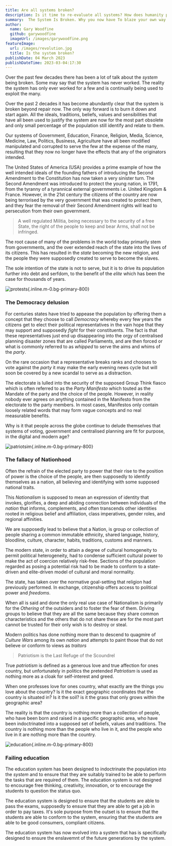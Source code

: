 ```yaml
---
title: Are all systems broken?
description: Is it time to re-evaluate all systems? How does humanity progress and eradicate the mess its created? 
summary:  The System Is Broken. Why you now have To blaze your own way forward
author:
  name: Gary Woodfine
  github: garywoodfine
  imageUrl: /images/garywoodfine.png
featureImage:
  url: /images/revolution.jpg
  title: Is the system broken?
publishDate: 04 March 2023
publishDateTime: 2023-03-04:17:30
---
```


Over the past few decades there has been a lot of talk about the *system* being broken. Some may say that the system 
has never worked.  The reality the system has only ever worked for a few and is continually being used to exploit the 
many.

Over the past 2 decades it has become abundantly clear that the system is broken beyond repair now. The only way forward
is to burn it down and start again. All the ideals, traditions, beliefs, values and sensibilities that have all been used
to justify the system are now for the most part obsolete and only small percentage of the population still identify
and relate to them. 

Our systems of Government, Education, Finance, Religion, Media, Science, Medicine, Law, Politics, Business, Agriculture
have all been modified manipulated and corrupted to serve the few at the expense of the many, resulting that they now
no longer have the effects that any of the originators intended.

The United States of America (USA) provides a prime example of how the well intended ideals of the founding fathers of introducing
the Second Amendment to the Constitution has now taken a very sinister turn. The Second Amendment was introduced to protect
the young nation, in 1791, from the tyranny of a tyrannical external governments i.e. United Kingdom & France. However, in the 21st century
the citizens of the country are now being terrorised by the very government that was created to protect them, and they fear the
removal of their Second Amendment rights will lead to persecution from their own government.

> A well regulated Militia, being necessary to the security of a free State, the right of the people to keep and bear Arms, shall not be infringed.
> 

The root cause of many of the problems in the world today primarily stem from governments, and the over extended reach of 
the state into the lives of its citizens. This has resulted in the *state* becoming the new religion, and the people they 
were supposedly created to serve to become the slaves.

The sole intention of the state is not to serve, but it is to drive its population further into debt and serfdom, to the benefit of
the *elite* which has been the case for thousands of years.  

![protests](/images/protests.jpg){.inline.m-0.bg-primary-800} 

### The Democracy delusion

For centuries states have tried to appease the population by offering them a concept that they choose to call *Democracy*
whereby every few years the citizens get to elect their political representatives in the vain hope that they may support 
and supposedly *fight* for their constituents. The fact is that these representatives just end up disappearing into the 
orgy of centralised planning disaster zones that are called Parliaments, and are then forced or what is commonly referred
to as *whipped* to serve the aims and whims of the *party*.

On the rare occasion that a representative breaks ranks and chooses to vote against the *party* it may make the early evening 
news cycle but will soon be covered by a new scandal to serve as a distraction.

The electorate is lulled into the security of the supposed Group Think fiasco which is often referred to as the *Party Manifesto*
which touted as the Mandate of the party and the choice of the people.  However, in reality nobody ever agrees on anything
contained in the Manifesto from the electorate to the party members.  In most cases, Manifestos only contain loosely related words
that may form vague concepts and no real measurable benefits.

Why is it that people across the globe continue to delude themselves that systems of voting, government and centralised planning
are fit for purpose, in the digital and modern age?

![patriotsim](/images/patriotism.jpg){.inline.m-0.bg-primary-800}

### The fallacy of Nationhood

Often the refrain of the elected party to power that their rise to the position of power is the choice of the people, 
are then supposedly to identify themselves as a nation, all believing and identifying with some supposed national traits.

This *Nationalism* is supposed to mean an expression of identity that invokes,  glorifies, a deep and abiding connection
between individuals of the *nation* that informs, complements, and often transcends other identities rooted in 
religious belief and affiliation, class imperatives, gender roles, and regional affinities. 

We are supposedly lead to believe that a Nation, is group or collection of people sharing a common immutable ethnicity, 
shared language, history, bloodline, culture, character, habits, traditions, customs and manners. 

The modern state, in order to attain a degree of cultural homogeneity to permit political heterogeneity, had 
to condense sufficient cultural power to make the act of coercion relatively risk-free. Sections of the population 
regarded as posing a potential risk had to be made to conform to a state-driven and elite-driven model of cultural and 
moral normality. 

The state, has taken over the normative goal-setting that religion had previously performed. In exchange, 
citizenship offers access to political power and *freedoms*.

When all is said and done the only real use case of Nationalism is primarily for the *Othering* of the outsiders and to 
foster the fear of them. Driving groups to believe that they are all the same because they share common characteristics
and the others that do not share these are for the most part cannot be trusted for their only wish is to destroy or steal.

Modern politics has done nothing more than to descend to quagmire of *Culture Wars* among its own *nation* and attempts to
paint those that do not believe or conform to views as *traitors*

> Patriotism is the Last Refuge of the Scoundrel
>

True *patriotism* is defined as a generous love and true affection for ones country, but unfortunately in politics the 
pretended *Patriotism* is used as nothing more as a cloak for self-interest and greed.

When one professes love for ones country, what exactly are the things you love about the country?  Is it the exact 
geographic coordinates that the country is situated in?  Is it the soil? is it the grass that only grows within the 
geographic area?

The reality is that the country is nothing more than a collection of people, who have been born and raised in a specific
geographic area, who have been indoctrinated into a supposed set of beliefs, values and traditions.  The country is
nothing more than the people who live in it, and the people who live in it are nothing more than the country.

![education](/images/education.jpg){.inline.m-0.bg-primary-800} 

### Failing education

The education system has been designed to indoctrinate the population into the *system* and to ensure that they are 
suitably trained to be able to perform the tasks that are required of them.  The education system is not designed to
encourage free thinking, creativity, innovation, or to encourage the students to question the status quo.  

The education system is designed to ensure that the students are able to pass the exams, supposedly to ensure that they 
are able to get a job in order to pay taxes.  It's sole purpose from the outset is to ensure that the students are 
able to conform to the system, ensuring that the students are able to be good consumers, compliant citizens.

The education system has now evolved into a system that has is specifically designed to ensure the enslavemnt of the
future generations by the system.